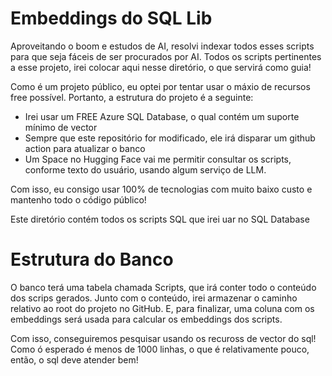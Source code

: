 ﻿# Embeddings do SQL Lib

Aproveitando o boom e estudos de AI, resolvi indexar todos esses scripts para que seja fáceis de ser procurados por AI.
Todos os scripts pertinentes a esse projeto, irei colocar aqui nesse diretório, o que servirá como guia!

Como é um projeto público, eu optei por tentar usar o máxio de recursos free possível.
Portanto, a estrutura do projeto é a seguinte:

- Irei usar um FREE Azure SQL Database, o qual contém um suporte mínimo de vector 
- Sempre que este repositório for modificado, ele irá disparar um github action para atualizar o banco
- Um Space no Hugging Face vai me permitir consultar os scripts, conforme texto do usuário, usando algum serviço de LLM.

Com isso, eu consigo usar 100% de tecnologias com muito baixo custo e mantenho todo o código público!

Este diretório contém todos os scripts SQL que irei uar no SQL Database

# Estrutura do Banco 

O banco terá uma tabela chamada Scripts, que irá conter todo o conteúdo dos scrips gerados.
Junto com o conteúdo, irei armazenar o caminho relativo ao root do projeto no GitHub.
E, para finalizar, uma coluna com os embeddings será usada para calcular os embeddings dos scripts.

Com isso, conseguiremos pesquisar usando os recuross de vector do sql!
Como ó esperado é menos de 1000 linhas, o que é relativamente pouco, então, o sql deve atender bem!










